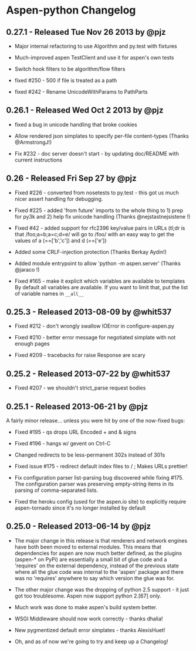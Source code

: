Aspen-python Changelog
======================

0.27.1 - Released Tue Nov 26 2013 by @pjz
-----------------------------------------

* Major internal refactoring to use Algorithm and py.test with fixtures

* Much-improved aspen TestClient and use it for aspen's own tests

* Switch hook filters to be algorithm/flow filters

* fixed #250 - 500 if file is treated as a path

* fixed #242 - Rename UnicodeWithParams to PathParts

0.26.1 - Released Wed Oct 2 2013 by @pjz
----------------------------------------

* fixed a bug in unicode handling that broke cookies

* Allow rendered json simplates to specify per-file content-types (Thanks @ArmstrongJ!) 

* Fix #232 - doc server doesn't start - by updating doc/README with current instructions

0.26 - Released Fri Sep 27 by @pjz
----------------------------------

* Fixed #226 - converted from nosetests to py.test - this got us much
  nicer assert handling for debugging.

* Fixed #225 - added 'from future' imports to the whole thing to 1) prep
  for py3k and 2) help fix unicode handling (Thanks @nejstastnejsistene !)

* Fixed #42 - added support for rfc2396 key/value pairs in URLs (tl;dr is
  that /foo;a=b;a=c;d=e/ will go to /foo/ with an easy way to get the values
  of a (==['b','c']) and d (==['e'])

* Added some CRLF-injection protection (Thanks Berkay Aydin!)

* Added module entrypoint to allow 'python -m aspen.server' (Thanks @jaraco !)

* Fixed #165 - make it explicit which variables are available to templates
  By default all variables are available.  If you want to limit that, put
  the list of variable names in `__all__`


0.25.3 - Released 2013-08-09 by @whit537
----------------------------------------

* Fixed #212 - don't wrongly swallow IOError in configure-aspen.py

* Fixed #210 - better error message for negotiated simplate with not enough 
  pages

* Fixed #209 - tracebacks for raise Response are scary


0.25.2 - Released 2013-07-22 by @whit537
----------------------------------------

* Fixed #207 - we shouldn't strict_parse request bodies


0.25.1 - Released 2013-06-21 by @pjz
------------------------------------

A fairly minor release... unless you were hit by one of the now-fixed bugs:

* Fixed #195 - qs drops URL Encoded + and & signs

* Fixed #196 - hangs w/ gevent on Ctrl-C

* Changed redirects to be less-permanent 302s instead of 301s

* Fixed issue #175 - redirect default index files to / ; 
  Makes URLs prettier!

* Fix configuration parser list-parsing bug discovered while fixing #175. 
  The configuration parser was preserving empty-string items in its
  parsing of comma-separated lists.

* Fixed the heroku config (used for the aspen.io site) to explicitly require
  aspen-tornado since it's no longer installed by default


0.25.0 - Released 2013-06-14 by @pjz
------------------------------------

* The major change in this release is that renderers and network engines
  have both been moved to external modules.  This means that dependencies
  for aspen are now much better defined, as the plugins (aspen-* on PyPi)
  are essentially a small bit of glue code and a 'requires' on the external
  dependency, instead of the previous state where all the glue code was
  internal to the 'aspen' package and there was no 'requires' anywhere to
  say which version the glue was for.

* The other major change was the dropping of python 2.5 support - it just
  got too troublesome. Aspen now support python 2.[67] only.

* Much work was done to make aspen's build system better.

* WSGI Middleware should now work correctly - thanks dhalia!

* New pygmentized default error simplates - thanks AlexisHuet!

* Oh, and as of now we're going to try and keep up a Changelog!


